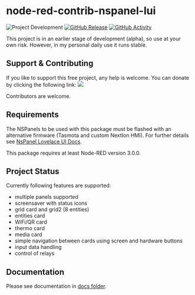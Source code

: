 # node-red-contrib-nspanel-lui

![Project Development](https://img.shields.io/badge/under-Development-blue)
[![GitHub Release](https://img.shields.io/badge/alpha-releases-blue)](https://github.com/laluz742/node-red-contrib-nspanel-lui/releases)
[![GitHub Activity](https://img.shields.io/github/commit-activity/m/laluz742/node-red-contrib-nspanel-lui)](https://github.com/laluz742/node-red-contrib-nspanel-lui/commits/main)

This project is in an earlier stage of development (alpha), so use at your own risk. However, in my personal daily use it runs stable.

## Support & Contributing

If you like to support this free project, any help is welcome. You can donate by clicking the following link:
<a target="blank" href="https://www.paypal.me/laluz742"><img src="https://img.shields.io/badge/Donate-PayPal-blue.svg"/></a>

Contributors are welcome.

## Requirements

The NSPanels to be used with this package must be flashed with an alternative firmware (Tasmota and custom NextIon HMI). For further details see [NsPanel Lovelace UI Docs](https://docs.nspanel.pky.eu/).

This package requires at least Node-RED version 3.0.0.

## Project Status

Currently following features are supported:

-   multiple panels supported
-   screensaver with status icons
-   grid card and grid2 (8 entities)
-   entities card
-   WiFi/QR card
-   thermo card
-   media card
-   simple navigation between cards using screen and hardware buttons
-   input data handling
-   control of relays

## Documentation

Please see documentation in [docs folder](./docs/index.md).
